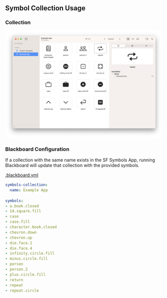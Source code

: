 ## Symbol Collection Usage

### Collection

![Symbols Collection](Images/SymbolsCollection.png)

### Blackboard Configuration

If a collection with the same name exists in the SF Symbols App, running Blackboard will update that collection with the provided symbols.

[.blackboard.yml](/.blackboard.yml#L1)

```yml
symbols-collection:
  name: Example App

symbols:
- a.book.closed
- 14.square.fill
- case
- case.fill
- character.book.closed
- chevron.down
- chevron.up
- die.face.1
- die.face.4
- infinity.circle.fill
- minus.circle.fill
- person
- person.2
- plus.circle.fill
- return
- repeat
- repeat.circle
```
